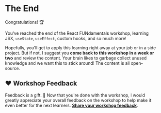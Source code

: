 # The End

Congratulations! 🏆

You've reached the end of the React FUNdamentals workshop, learning JSX, `useState`, `useEffect`, custom hooks, and so much more!

Hopefully, you'll get to apply this learning right away at your job or in a side project. But if not, I suggest you **come back to this workshop in a week or two** and review the content. Your brain likes to garbage collect unused knowledge and we want this to stick around! The content is all open-source.

## ❤️ Workshop Feedback

Feedback is a gift. 🎁 Now that you're done with the workshop, I would greatly appreciate your overall feedback on the workshop to help make it even better for the next learners. **[Share your workshop feedback](https://bit.ly/react-fun-ws-feedbck)**.
